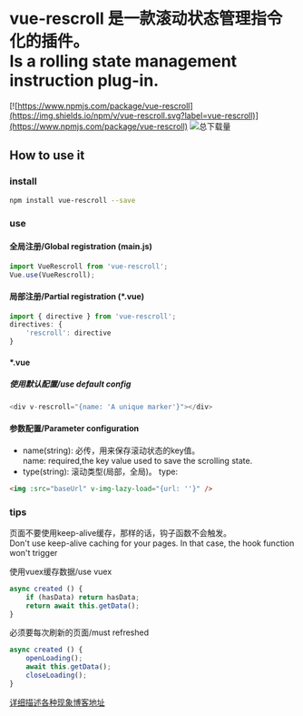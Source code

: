 # vue-rescroll 是一款滚动状态管理指令化的插件。</br>Is a rolling state management instruction plug-in.

[![https://www.npmjs.com/package/vue-rescroll](https://img.shields.io/npm/v/vue-rescroll.svg?label=vue-rescroll)](https://www.npmjs.com/package/vue-rescroll)  ![总下载量](https://img.shields.io/npm/dt/vue-rescroll.svg)

## How to use it

### install
```bash
npm install vue-rescroll --save
```
### use
#### 全局注册/Global registration (main.js)
```javascript
import VueRescroll from 'vue-rescroll';
Vue.use(VueRescroll);
```
#### 局部注册/Partial registration (*.vue)
```javascript
import { directive } from 'vue-rescroll';
directives: {
    'rescroll': directive
}
```
#### *.vue
##### 使用默认配置/use default config
```javascript
<div v-rescroll="{name: 'A unique marker'}"></div>
```
#### 参数配置/Parameter configuration
* name(string): 必传，用来保存滚动状态的key值。  
name: required,the key value used to save the scrolling state.
* type(string): 滚动类型(局部，全局)。
type: 
```html
<img :src="baseUrl" v-img-lazy-load="{url: ''}" />
```
### tips
页面不要使用keep-alive缓存，那样的话，钩子函数不会触发。</br>
Don't use keep-alive caching for your pages. In that case, the hook function won't trigger</br>

使用vuex缓存数据/use vuex
```javascript
async created () {
    if (hasData) return hasData;
    return await this.getData();
}
```
必须要每次刷新的页面/must refreshed
```javascript
async created () {
    openLoading();
    await this.getData();
    closeLoading();
}
```
[详细描述各种现象博客地址](https://blog.csdn.net/theoneEmperor/article/details/82669022)
